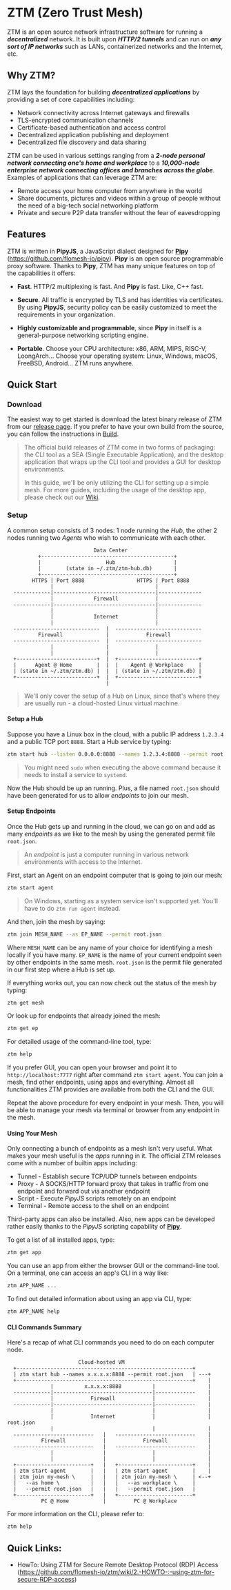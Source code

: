 # ZTM (Zero Trust Mesh)

ZTM is an open source network infrastructure software for running a ***decentralized*** network. It is built upon ***HTTP/2 tunnels*** and can run on ***any sort of IP networks*** such as LANs, containerized networks and the Internet, etc.

## Why ZTM?

ZTM lays the foundation for building ***decentralized applications*** by providing a set of core capabilities including:

* Network connectivity across Internet gateways and firewalls
* TLS-encrypted communication channels
* Certificate-based authentication and access control
* Decentralized application publishing and deployment
* Decentralized file discovery and data sharing

ZTM can be used in various settings ranging from a ***2-node personal network connecting one's home and workplace*** to a ***10,000-node enterprise network connecting offices and branches across the globe***. Examples of applications that can leverage ZTM are:

* Remote access your home computer from anywhere in the world
* Share documents, pictures and videos within a group of people without the need of a big-tech social networking platform
* Private and secure P2P data transfer without the fear of eavesdropping

## Features

ZTM is written in **PipyJS**, a JavaScript dialect designed for [**Pipy**](https://github.com/flomesh-io/pipy) (https://github.com/flomesh-io/pipy). **Pipy** is an open source programmable proxy software. Thanks to **Pipy**, ZTM has many unique features on top of the capabilities it offers:

* **Fast**. HTTP/2 multiplexing is fast. And **Pipy** is fast. Like, C++ fast.

* **Secure**. All traffic is encrypted by TLS and has identities via certificates. By using **PipyJS**, security policy can be easily customized to meet the requirements in your organization.

* **Highly customizable and programmable**, since **Pipy** in itself is a general-purpose networking scripting engine.

* **Portable**. Choose your CPU architecture: x86, ARM, MIPS, RISC-V, LoongArch... Choose your operating system: Linux, Windows, macOS, FreeBSD, Android... ZTM runs anywhere.

## Quick Start

### Download

The easiest way to get started is download the latest binary release of ZTM from our [release page](https://github.com/flomesh-io/ztm/releases). If you prefer to have your own build from the source, you can follow the instructions in [Build](docs/Build.md).

> The official build releases of ZTM come in two forms of packaging: the CLI tool as a SEA (Single Executable Application), and the desktop application that wraps up the CLI tool and provides a GUI for desktop environments.
>
> In this guide, we'll be only utilizing the CLI for setting up a simple mesh. For more guides, including the usage of the desktop app, please check out our [Wiki](https://github.com/flomesh-io/ztm/wiki).

### Setup

A common setup consists of 3 nodes: 1 node running the *Hub*, the other 2 nodes running two *Agents* who wish to communicate with each other.

```
                            Data Center
          +-------------------------------------------+
          |                     Hub                   |
          |        (state in ~/.ztm/ztm-hub.db)       |
          +-------------------------------------------+
        HTTPS | Port 8888                 HTTPS | Port 8888
              |                                 |
  ------------|---------------------------------|--------------
              |             Firewall            |
  ------------|---------------------------------|--------------
              |                                 |
              |             Internet            |
              |                                 |
  ----------------------------  |  ----------------------------
          Firewall              |            Firewall
  ----------------------------  |  ----------------------------
              |                 |               |
              |                 |               |
  +--------------------------+  |  +--------------------------+
  |      Agent @ Home        |  |  |    Agent @ Workplace     |
  | (state in ~/.ztm/ztm.db) |  |  | (state in ~/.ztm/ztm.db) |
  +--------------------------+  |  +--------------------------+
                                |

```

> We'll only cover the setup of a Hub on Linux, since that's where they are usually run - a cloud-hosted Linux virtual machine.

#### Setup a Hub

Suppose you have a Linux box in the cloud, with a public IP address `1.2.3.4` and a public TCP port `8888`. Start a Hub service by typing:

```sh
ztm start hub --listen 0.0.0.0:8888 --names 1.2.3.4:8888 --permit root.json
```

> You might need `sudo` when executing the above command because it needs to install a service to `systemd`.

Now the Hub should be up an running. Plus, a file named `root.json` should have been generated for us to allow *endpoints* to join our mesh.

#### Setup Endpoints

Once the Hub gets up and running in the cloud, we can go on and add as many *endpoints* as we like to the mesh by using the generated permit file `root.json`.

> An *endpoint* is just a computer running in various network environments with access to the Internet.

First, start an Agent on an endpoint computer that is going to join our mesh:

```sh
ztm start agent
```

> On Windows, starting as a system service isn't supported yet. You'll have to do `ztm run agent` instead.

And then, join the mesh by saying:

```sh
ztm join MESH_NAME --as EP_NAME --permit root.json
```

Where `MESH_NAME` can be any name of your choice for identifying a mesh locally if you have many. `EP_NAME` is the name of your current endpoint seen by other endpoints in the same mesh. `root.json` is the permit file generated in our first step where a Hub is set up.

If everything works out, you can now check out the status of the mesh by typing:

```sh
ztm get mesh
```

Or look up for endpoints that already joined the mesh:

```sh
ztm get ep
```

For detailed usage of the command-line tool, type:

```sh
ztm help
```

If you prefer GUI, you can open your browser and point it to `http://localhost:7777` right after command `ztm start agent`. You can join a mesh, find other endpoints, using apps and everything. Almost all functionalities ZTM provides are available from both the CLI and the GUI.

Repeat the above procedure for every endpoint in your mesh. Then, you will be able to manage your mesh via terminal or browser from any endpoint in the mesh.

#### Using Your Mesh

Only connecting a bunch of endpoints as a mesh isn't very useful. What makes your mesh useful is the *apps* running in it. The official ZTM releases come with a number of builtin apps including:

- Tunnel - Establish secure TCP/UDP tunnels between endpoints
- Proxy - A SOCKS/HTTP forward proxy that takes in traffic from one endpoint and forward out via another endpoint 
- Script - Execute *PipyJS* scripts remotely on an endpoint
- Terminal - Remote access to the shell on an endpoint

Third-party apps can also be installed. Also, new apps can be developed rather easily thanks to the *PipyJS* scripting capability of [**Pipy**](https://github.com/flomesh-io/pipy).

To get a list of all installed apps, type:

```sh
ztm get app
```

You can use an app from either the browser GUI or the command-line tool. On a terminal, one can access an app's CLI in a way like:

```sh
ztm APP_NAME ...
```

To find out detailed information about using an app via CLI, type:

```sh
ztm APP_NAME help
```

#### CLI Commands Summary

Here's a recap of what CLI commands you need to do on each computer node.

```
                       Cloud-hosted VM
  +---------------------------------------------------------+
  | ztm start hub --names x.x.x.x:8888 --permit root.json   | ---+
  +---------------------------------------------------------+    |
              |          x.x.x.x:8888          |                 |
  ------------|--------------------------------|-------------    |
              |            Firewall            |                 |
  ------------|--------------------------------|-------------    |
              |                                |                 |
              |            Internet            |                 | root.json
              |                                |                 |
  --------------------------   |   --------------------------    |
           Firewall            |            Firewall             |
  --------------------------   |   --------------------------    |
              |                |               |                 |
              |                |               |                 |
  +------------------------+   |   +------------------------+    |
  | ztm start agent        |   |   | ztm start agent        |    |
  | ztm join my-mesh \     |   |   | ztm join my-mesh \     | <--+
  |   --as home \          |   |   |   --as workplace \     |
  |   --permit root.json   |   |   |   --permit root.json   |
  +------------------------+   |   +------------------------+
           PC @ Home           |         PC @ Workplace

```

For more information on the CLI, please refer to:

```sh
ztm help
```

## Quick Links:
 * HowTo: Using ZTM for Secure Remote Desktop Protocol (RDP) Access (https://github.com/flomesh-io/ztm/wiki/2.-HOWTO-:-using-ztm-for-secure-RDP-access)
